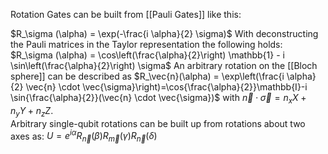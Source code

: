 Rotation Gates can be built from [[Pauli Gates]] like this:

$R_\sigma (\alpha) = \exp(-\frac{i \alpha}{2} \sigma)$
With deconstructing the Pauli matrices in the Taylor representation the following holds:
$R_\sigma (\alpha) = \cos\left(\frac{\alpha}{2}\right) \mathbb{1} - i \sin\left(\frac{\alpha}{2}\right) \sigma$
An arbitrary rotation on the [[Bloch sphere]] can be described as $R_\vec{n}(\alpha) = \exp\left(\frac{i \alpha}{2} \vec{n} \cdot \vec{\sigma}\right)=\cos{\frac{\alpha}{2}}\mathbb{I}-i \sin{\frac{\alpha}{2}}(\vec{n} \cdot \vec{\sigma})$ with $\vec{n} \cdot \vec{\sigma} = n_x X + n_y Y + n_z Z$.  
Arbitrary single-qubit rotations can be built up from rotations about two axes as:
$U=e^{i \alpha}R_\vec{n}(\beta)R_\vec{m}(\gamma)R_\vec{n}(\delta)$